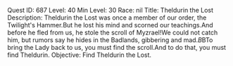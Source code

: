 Quest ID: 687
Level: 40
Min Level: 30
Race: nil
Title: Theldurin the Lost
Description: Theldurin the Lost was once a member of our order, the Twilight's Hammer.But he lost his mind and scorned our teachings.And before he fled from us, he stole the scroll of Myzrael!We could not catch him, but rumors say he hides in the Badlands, gibbering and mad.$B$BTo bring the Lady back to us, you must find the scroll.And to do that, you must find Theldurin.
Objective: Find Theldurin the Lost.
